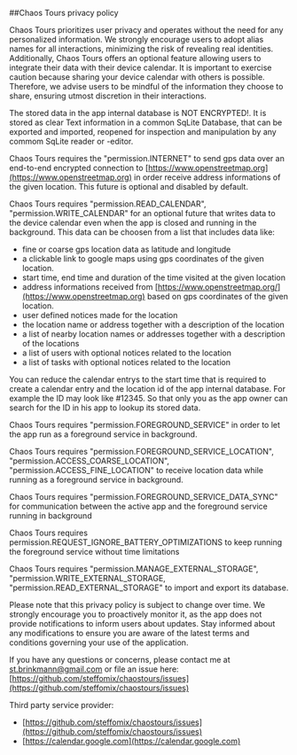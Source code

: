 
##Chaos Tours privacy policy

Chaos Tours prioritizes user privacy and operates without the need for any personalized information. We strongly encourage users to adopt alias names for all interactions, minimizing the risk of revealing real identities.
Additionally, Chaos Tours offers an optional feature allowing users to integrate their data with their device calendar. It is important to exercise caution because sharing your device calendar with others is possible. Therefore, we advise users to be mindful of the information they choose to share, ensuring utmost discretion in their interactions.

The stored data in the app internal database is NOT ENCRYPTED!. It is stored as clear Text information in a common SqLite Database, that can be exported and imported, reopened for inspection and manipulation by any commom SqLite reader or -editor.

Chaos Tours requires the "permission.INTERNET" to send gps data over an end-to-end encrypted connection to [https://www.openstreetmap.org](https://www.openstreetmap.org) in order receive address informations of the given location. This future is optional and disabled by default.

Chaos Tours requires "permission.READ_CALENDAR", "permission.WRITE_CALENDAR" for an optional future that writes data to the device calendar even when the app is closed and running in the background.
This data can be choosen from a list that includes data like:
- fine or coarse gps location data as latitude and longitude
- a clickable link to google maps using gps coordinates of the given location.
- start time, end time and duration of the time visited at the given location
- address informations received from [https://www.openstreetmap.org/](https://www.openstreetmap.org) based on gps coordinates of the given location.
- user defined notices made for the location
- the location name or address together with a description of the location
- a list of nearby location names or addresses together with a description of the locations
- a list of users with optional notices related to the location
- a list of tasks with optional notices related to the location

You can reduce the calendar entrys to the start time that is required to create a calendar entry and the location id of the app internal database. For example the ID may look like #12345. So that only you as the app owner can search for the ID in his app to lookup its stored data.

Chaos Tours requires "permission.FOREGROUND_SERVICE" in order to let the app run as a foreground service in background.

Chaos Tours requires "permission.FOREGROUND_SERVICE_LOCATION", "permission.ACCESS_COARSE_LOCATION", "permission.ACCESS_FINE_LOCATION" to receive location data while running as a foreground service in background.

Chaos Tours requires "permission.FOREGROUND_SERVICE_DATA_SYNC" for communication between the active app and the foreground service running in background

Chaos Tours requires permission.REQUEST_IGNORE_BATTERY_OPTIMIZATIONS to keep running the foreground service without time limitations

Chaos Tours requires "permission.MANAGE_EXTERNAL_STORAGE", "permission.WRITE_EXTERNAL_STORAGE, "permission.READ_EXTERNAL_STORAGE" to import and export its database.

Please note that this privacy policy is subject to change over time. We strongly encourage you to proactively monitor it, as the app does not provide notifications to inform users about updates. Stay informed about any modifications to ensure you are aware of the latest terms and conditions governing your use of the application.


If you have any questions or concerns, please contact me at st.brinkmann@gmail.com 
or file an issue here: [https://github.com/steffomix/chaostours/issues](https://github.com/steffomix/chaostours/issues)


Third party service provider:
- [https://github.com/steffomix/chaostours/issues](https://github.com/steffomix/chaostours/issues)
- [https://calendar.google.com](https://calendar.google.com)